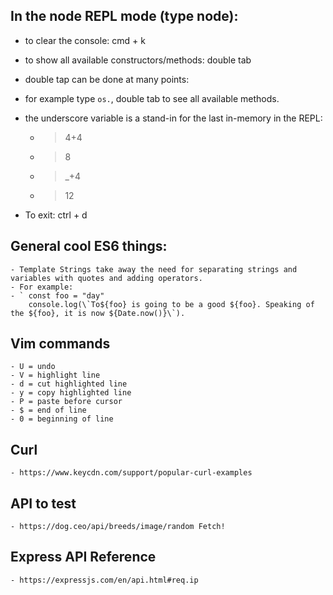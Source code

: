 ## In the node REPL mode (type node):

- to clear the console: cmd + k

- to show all available constructors/methods: double tab

- double tap can be done at many points:

- for example type `os.`, double tab to see all available methods.

- the underscore variable is a stand-in for the last in-memory in the REPL:

	- >4+4
	- >8
	- >_+4
	- >12

- To exit: ctrl + d

## General cool ES6 things:

	- Template Strings take away the need for separating strings and variables with quotes and adding operators.
	- For example:
	- ` const foo = "day"
		console.log(\`To${foo} is going to be a good ${foo}. Speaking of the ${foo}, it is now ${Date.now()}\`).  

## Vim commands
	- U = undo
	- V = highlight line 
	- d = cut highlighted line
	- y = copy highlighted line
	- P = paste before cursor 
	- $ = end of line
	- 0 = beginning of line 


## Curl
	- https://www.keycdn.com/support/popular-curl-examples
## API to test
	- https://dog.ceo/api/breeds/image/random Fetch!
## Express API Reference
	- https://expressjs.com/en/api.html#req.ip
